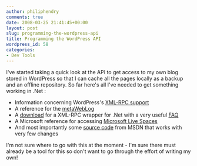 ```yaml
---
author: philiphendry
comments: true
date: 2008-03-25 21:41:45+00:00
layout: post
slug: programming-the-wordpress-api
title: Programming the WordPress API
wordpress_id: 58
categories:
- Dev Tools
---
```


I've started taking a quick look at the API to get access to my own blog stored in WordPress so that I can cache all the pages locally as a backup and an offline repository. So far here's all I've needed to get something working in .Net :

  * Information concerning WordPress's [XML-RPC support](http://codex.wordpress.org/XML-RPC_Support)
  * A reference for the [metaWebLog](http://www.xmlrpc.com/metaWeblogApi)
  * A [download](http://xml-rpc.net/) for a XML-RPC wrapper for .Net with a very useful [FAQ](http://www.xml-rpc.net/faq/xmlrpcnetfaq.html#1.10)
  * A Microsoft reference for accessing [Microsoft Live Spaces](http://msdn2.microsoft.com/en-us/library/bb259702.aspx)
  * And most importantly some [source code](http://msdn2.microsoft.com/en-us/library/aa905670.aspx) from MSDN that works with very few changes

I'm not sure where to go with this at the moment - I'm sure there must already be a tool for this so don't want to go through the effort of writing my own!
